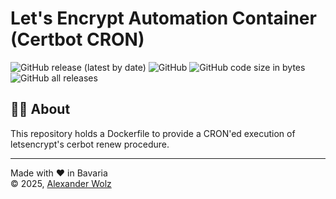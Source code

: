 # Let's Encrypt Automation Container (Certbot CRON)

![GitHub release (latest by date)](https://img.shields.io/github/v/release/alexanderwolz/letsencrypt)
![GitHub](https://img.shields.io/github/license/alexanderwolz/letsencrypt)
![GitHub code size in bytes](https://img.shields.io/github/languages/code-size/alexanderwolz/letsencrypt)
![GitHub all releases](https://img.shields.io/github/downloads/alexanderwolz/letsencrypt/total?color=informational)

## 🧑‍💻 About

This repository holds a Dockerfile to provide a CRON'ed execution of letsencrypt's cerbot renew procedure.


- - -

Made with ❤️ in Bavaria
<br>
© 2025, <a href="https://www.alexanderwolz.de"> Alexander Wolz

